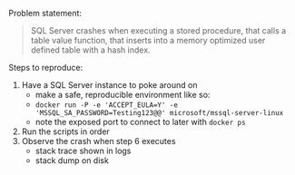Problem statement:

> SQL Server crashes when executing a stored procedure, that calls a table value function, that inserts into a memory optimized user defined table with a hash index.

Steps to reproduce:

1. Have a SQL Server instance to poke around on
    - make a safe, reproducible environment like so:
    - `docker run -P -e 'ACCEPT_EULA=Y' -e 'MSSQL_SA_PASSWORD=Testing123@@' microsoft/mssql-server-linux`
    - note the exposed port to connect to later with `docker ps`
2. Run the scripts in order
3. Observe the crash when step 6 executes
    - stack trace shown in logs
    - stack dump on disk
